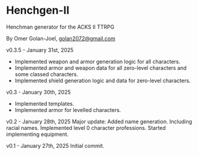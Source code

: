 # Henchgen-II
Henchman generator for the ACKS II TTRPG

By Omer Golan-Joel, golan2072@gmail.com

v0.3.5 - January 31st, 2025
- Implemented weapon and armor generation logic for all characters.
- Implemented armor and weapon data for all zero-level characters and some classed characters.
- Implemented shield generation logic and data for zero-level characters.

v0.3 - January 30th, 2025
- Implemented templates.
- Implemented armor for levelled characters.

v0.2 - January 28th, 2025
Major update:
Added name generation. Including racial names.
Implemented level 0 character professions.
Started implementing equipment.

v0.1 - January 27th, 2025
Initial commit.
